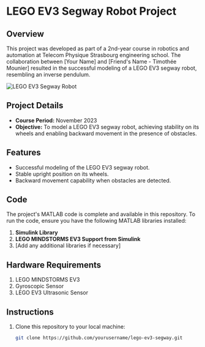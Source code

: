 # LEGO EV3 Segway Robot Project

## Overview

This project was developed as part of a 2nd-year course in robotics and automation at Telecom Physique Strasbourg engineering school. The collaboration between [Your Name] and [Friend's Name - Timothée Mounier] resulted in the successful modeling of a LEGO EV3 segway robot, resembling an inverse pendulum.

![LEGO EV3 Segway Robot](path/to/your/photo.jpg)

## Project Details

- **Course Period:** November 2023
- **Objective:** To model a LEGO EV3 segway robot, achieving stability on its wheels and enabling backward movement in the presence of obstacles.

## Features

- Successful modeling of the LEGO EV3 segway robot.
- Stable upright position on its wheels.
- Backward movement capability when obstacles are detected.

## Code

The project's MATLAB code is complete and available in this repository. To run the code, ensure you have the following MATLAB libraries installed:

1. **Simulink Library**
2. **LEGO MINDSTORMS EV3 Support from Simulink**
3. [Add any additional libraries if necessary]

## Hardware Requirements

1. LEGO MINDSTORMS EV3
2. Gyroscopic Sensor
3. LEGO EV3 Ultrasonic Sensor

## Instructions

1. Clone this repository to your local machine:

   ```bash
   git clone https://github.com/yourusername/lego-ev3-segway.git
